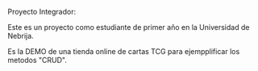 Proyecto Integrador:

Este es un proyecto como estudiante de primer año en la Universidad de Nebrija.

Es la DEMO de una tienda online de cartas TCG para ejempplificar los metodos "CRUD".
